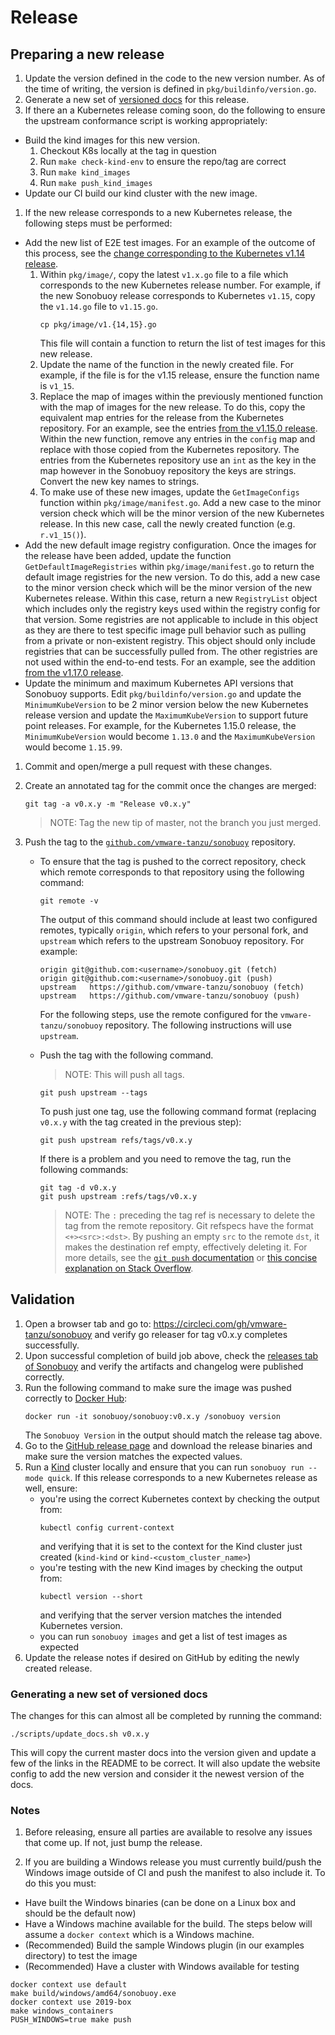 # Release

## Preparing a new release

1. Update the version defined in the code to the new version number.
   As of the time of writing, the version is defined in `pkg/buildinfo/version.go`.
1. Generate a new set of [versioned docs][gendocs] for this release.
1. If there an a Kubernetes release coming soon, do the following to ensure the upstream conformance script is
working appropriately:
  * Build the kind images for this new version.
    1. Checkout K8s locally at the tag in question
    1. Run `make check-kind-env` to ensure the repo/tag are correct
    1. Run `make kind_images`
    1. Run `make push_kind_images`
  * Update our CI build our kind cluster with the new image.
1. If the new release corresponds to a new Kubernetes release, the following steps must be performed:
  * Add the new list of E2E test images.
    For an example of the outcome of this process, see the [change corresponding to the Kubernetes v1.14 release](https://github.com/vmware-tanzu/sonobuoy/commit/68f15a260e60a288f91bc40347c817b382a3d45c).
      1. Within `pkg/image/`, copy the latest `v1.x.go` file to a file which corresponds to the new Kubernetes release number.
         For example, if the new Sonobuoy release corresponds to Kubernetes `v1.15`, copy the `v1.14.go` file to `v1.15.go`.
         ```
         cp pkg/image/v1.{14,15}.go
         ```
         This file will contain a function to return the list of test images for this new release.
      1. Update the name of the function in the newly created file.
        For example, if the file is for the v1.15 release, ensure the function name is `v1_15`.
      1. Replace the map of images within the previously mentioned function with the map of images for the new release.
        To do this, copy the equivalent map entries for the release from the Kubernetes repository.
        For an example, see the entries [from the v1.15.0 release](https://github.com/kubernetes/kubernetes/blob/v1.15.0/test/utils/image/manifest.go#L202-L252).
        Within the new function, remove any entries in the `config` map and replace with those copied from the Kubernetes repository.
        The entries from the Kubernetes repository use an `int` as the key in the map however in the Sonobuoy repository the keys are strings.
        Convert the new key names to strings.
      1. To make use of these new images, update the `GetImageConfigs` function within `pkg/image/manifest.go`.
        Add a new case to the minor version check which will be the minor version of the new Kubernetes release.
        In this new case, call the newly created function (e.g. `r.v1_15()`).
  * Add the new default image registry configuration.
    Once the images for the release have been added, update the function `GetDefaultImageRegistries` within `pkg/image/manifest.go` to return the default image registries for the new version.
    To do this, add a new case to the minor version check which will be the minor version of the new Kubernetes release.
    Within this case, return a new `RegistryList` object which includes only the registry keys used within the registry config for that version.
    Some registries are not applicable to include in this object as they are there to test specific image pull behavior such as pulling from a private or non-existent registry.
    This object should only include registries that can be successfully pulled from.
    The other registries are not used within the end-to-end tests.
    For an example, see the addition [from the v1.17.0 release](https://github.com/vmware-tanzu/sonobuoy/commit/93f63ef51e135dccf22407a0cdbf22f6c4a2cd26#diff-655c3323e53de3dff85eadd7592ca218R173-R188).
  * Update the minimum and maximum Kubernetes API versions that Sonobuoy supports.
    Edit `pkg/buildinfo/version.go` and update the `MinimumKubeVersion` to be 2 minor version below the new Kubernetes release version and update the `MaximumKubeVersion` to support future point releases.
    For example, for the Kubernetes 1.15.0 release, the `MinimumKubeVersion` would become `1.13.0` and the `MaximumKubeVersion` would become `1.15.99`.
1. Commit and open/merge a pull request with these changes.
1. Create an annotated tag for the commit once the changes are merged:
    ```
    git tag -a v0.x.y -m "Release v0.x.y"
    ```

    > NOTE: Tag the new tip of master, not the branch you just merged.

1. Push the tag to the [`github.com/vmware-tanzu/sonobuoy`](https://github.com/vmware-tanzu/sonobuoy/) repository.
   * To ensure that the tag is pushed to the correct repository, check which remote corresponds to that repository using the following command:
     ```
     git remote -v
     ```
     The output of this command should include at least two configured remotes, typically `origin`, which refers to your personal fork, and `upstream` which refers to the upstream Sonobuoy repository.
     For example:
     ```
     origin	git@github.com:<username>/sonobuoy.git (fetch)
     origin	git@github.com:<username>/sonobuoy.git (push)
     upstream	https://github.com/vmware-tanzu/sonobuoy (fetch)
     upstream	https://github.com/vmware-tanzu/sonobuoy (push)
     ```
     For the following steps, use the remote configured for the `vmware-tanzu/sonobuoy` repository.
     The following instructions will use `upstream`.
   * Push the tag with the following command.
     > NOTE: This will push all tags.

     ```
     git push upstream --tags
     ```
     To push just one tag, use the following command format (replacing `v0.x.y` with the tag created in the previous step):
     ```
     git push upstream refs/tags/v0.x.y
     ```
     If there is a problem and you need to remove the tag, run the following commands:
     ```
     git tag -d v0.x.y
     git push upstream :refs/tags/v0.x.y
     ```
     > NOTE: The `:` preceding the tag ref is necessary to delete the tag from the remote repository.
     > Git refspecs have the format `<+><src>:<dst>`.
     > By pushing an empty `src` to the remote `dst`, it makes the destination ref empty, effectively deleting it.
     > For more details, see the [`git push` documentation](https://git-scm.com/docs/git-push) or [this concise explanation on Stack Overflow](https://stackoverflow.com/a/7303710).


## Validation
1. Open a browser tab and go to: https://circleci.com/gh/vmware-tanzu/sonobuoy and verify go releaser for tag v0.x.y completes successfully.
1. Upon successful completion of build job above, check the [releases tab of Sonobuoy](https://github.com/vmware-tanzu/sonobuoy/releases) and verify the artifacts and changelog were published correctly.
1. Run the following command to make sure the image was pushed correctly to [Docker Hub][dockerhub]:
   ```
   docker run -it sonobuoy/sonobuoy:v0.x.y /sonobuoy version
   ```
   The `Sonobuoy Version` in the output should match the release tag above.
1. Go to the [GitHub release page](https://github.com/vmware-tanzu/sonobuoy/releases) and download the release binaries and make sure the version matches the expected values.
2. Run a [Kind](https://github.com/kubernetes-sigs/kind) cluster locally and ensure that you can run `sonobuoy run --mode quick`.
   If this release corresponds to a new Kubernetes release as well, ensure:
    - you're using the correct Kubernetes context by checking the output from:
      ```
      kubectl config current-context
      ```
      and verifying that it is set to the context for the Kind cluster just created (`kind-kind` or `kind-<custom_cluster_name>`)
    - you're testing with the new Kind images by checking the output from:
      ```
      kubectl version --short
      ```
      and verifying that the server version matches the intended Kubernetes version.
    - you can run `sonobuoy images` and get a list of test images as expected
2. Update the release notes if desired on GitHub by editing the newly created release.

### Generating a new set of versioned docs
The changes for this can almost all be completed by running the command:
```
./scripts/update_docs.sh v0.x.y
```

This will copy the current master docs into the version given and update
a few of the links in the README to be correct. It will also update
the website config to add the new version and consider it the newest
version of the docs.

### Notes
1. Before releasing, ensure all parties are available to resolve any issues that come up. If not, just bump the release.

[gendocs]: #generating-a-new-set-of-versioned-docs
[dockerhub]: https://cloud.docker.com/u/sonobuoy/repository/docker/sonobuoy/sonobuoy/tags

2. If you are building a Windows release you must currently build/push the Windows image outside of CI and push the manifest to also include it. To do this you must:

 - Have built the Windows binaries (can be done on a Linux box and should be the default now)
 - Have a Windows machine available for the build. The steps below will assume a `docker context` which is a Windows machine.
 - (Recommended) Build the sample Windows plugin (in our examples directory) to test the image
 - (Recommended) Have a cluster with Windows available for testing

```
docker context use default
make build/windows/amd64/sonobuoy.exe
docker context use 2019-box
make windows_containers
PUSH_WINDOWS=true make push

```